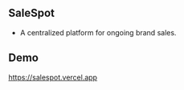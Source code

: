## SaleSpot
- A centralized platform for ongoing brand sales.

## Demo

https://salespot.vercel.app

